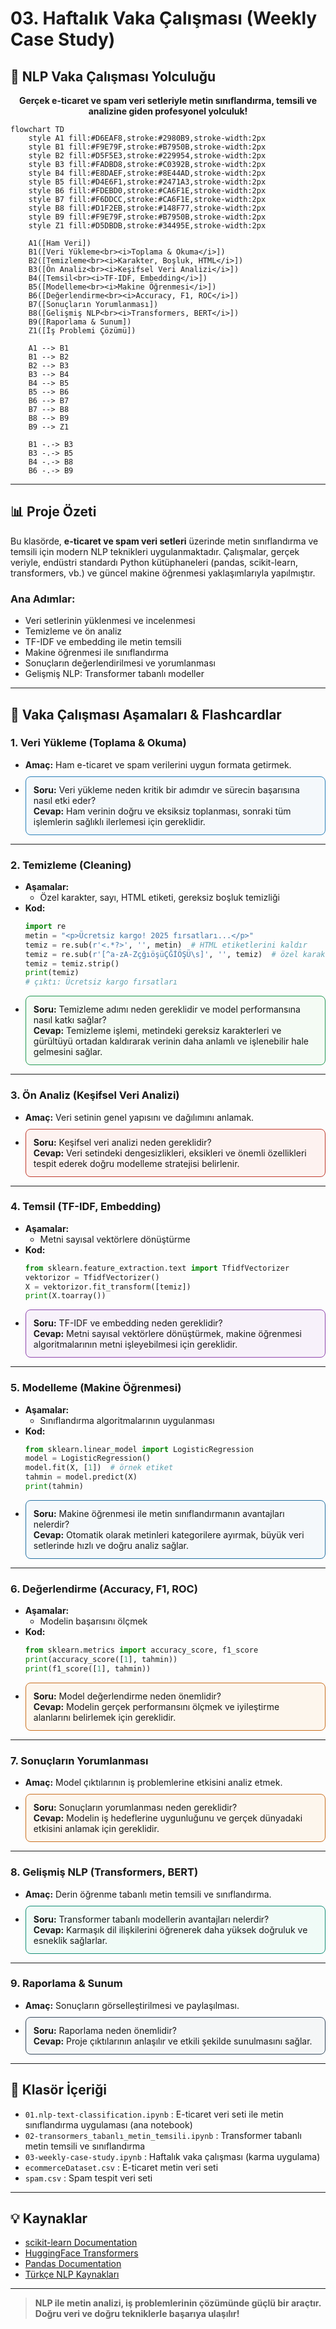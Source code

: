 # 03. Haftalık Vaka Çalışması (Weekly Case Study)

## 🚦 NLP Vaka Çalışması Yolculuğu

<p align="center">
  <b>Gerçek e-ticaret ve spam veri setleriyle metin sınıflandırma, temsili ve analizine giden profesyonel yolculuk!</b>
</p>

```mermaid
flowchart TD
    style A1 fill:#D6EAF8,stroke:#2980B9,stroke-width:2px
    style B1 fill:#F9E79F,stroke:#B7950B,stroke-width:2px
    style B2 fill:#D5F5E3,stroke:#229954,stroke-width:2px
    style B3 fill:#FADBD8,stroke:#C0392B,stroke-width:2px
    style B4 fill:#E8DAEF,stroke:#8E44AD,stroke-width:2px
    style B5 fill:#D4E6F1,stroke:#2471A3,stroke-width:2px
    style B6 fill:#FDEBD0,stroke:#CA6F1E,stroke-width:2px
    style B7 fill:#F6DDCC,stroke:#CA6F1E,stroke-width:2px
    style B8 fill:#D1F2EB,stroke:#148F77,stroke-width:2px
    style B9 fill:#F9E79F,stroke:#B7950B,stroke-width:2px
    style Z1 fill:#D5DBDB,stroke:#34495E,stroke-width:2px

    A1([Ham Veri])
    B1([Veri Yükleme<br><i>Toplama & Okuma</i>])
    B2([Temizleme<br><i>Karakter, Boşluk, HTML</i>])
    B3([Ön Analiz<br><i>Keşifsel Veri Analizi</i>])
    B4([Temsil<br><i>TF-IDF, Embedding</i>])
    B5([Modelleme<br><i>Makine Öğrenmesi</i>])
    B6([Değerlendirme<br><i>Accuracy, F1, ROC</i>])
    B7([Sonuçların Yorumlanması])
    B8([Gelişmiş NLP<br><i>Transformers, BERT</i>])
    B9([Raporlama & Sunum])
    Z1([İş Problemi Çözümü])

    A1 --> B1
    B1 --> B2
    B2 --> B3
    B3 --> B4
    B4 --> B5
    B5 --> B6
    B6 --> B7
    B7 --> B8
    B8 --> B9
    B9 --> Z1

    B1 -.-> B3
    B3 -.-> B5
    B4 -.-> B8
    B6 -.-> B9
```

---

## 📊 Proje Özeti

Bu klasörde, **e-ticaret ve spam veri setleri** üzerinde metin sınıflandırma ve temsili için modern NLP teknikleri uygulanmaktadır. 
Çalışmalar, gerçek veriyle, endüstri standardı Python kütüphaneleri (pandas, scikit-learn, transformers, vb.) ve güncel makine öğrenmesi yaklaşımlarıyla yapılmıştır.

### Ana Adımlar:
- Veri setlerinin yüklenmesi ve incelenmesi
- Temizleme ve ön analiz
- TF-IDF ve embedding ile metin temsili
- Makine öğrenmesi ile sınıflandırma
- Sonuçların değerlendirilmesi ve yorumlanması
- Gelişmiş NLP: Transformer tabanlı modeller

---

## 🌟 Vaka Çalışması Aşamaları & Flashcardlar

### 1. **Veri Yükleme (Toplama & Okuma)**
- **Amaç:** Ham e-ticaret ve spam verilerini uygun formata getirmek.
- <div style="border:1px solid #2980B9; border-radius:8px; padding:12px; background:#F4F8FB; margin:10px 0;">
  <b>Soru:</b> Veri yükleme neden kritik bir adımdır ve sürecin başarısına nasıl etki eder?<br>
  <b>Cevap:</b> Ham verinin doğru ve eksiksiz toplanması, sonraki tüm işlemlerin sağlıklı ilerlemesi için gereklidir.
  </div>

---

### 2. **Temizleme (Cleaning)**
- **Aşamalar:**  
  - Özel karakter, sayı, HTML etiketi, gereksiz boşluk temizliği
- **Kod:**
  ```python
  import re
  metin = "<p>Ücretsiz kargo! 2025 fırsatları...</p>"
  temiz = re.sub(r'<.*?>', '', metin)  # HTML etiketlerini kaldır
  temiz = re.sub(r'[^a-zA-ZçğıöşüÇĞİÖŞÜ\s]', '', temiz)  # özel karakterleri kaldır
  temiz = temiz.strip()
  print(temiz)
  # çıktı: Ücretsiz kargo fırsatları
  ```
- <div style="border:1px solid #229954; border-radius:8px; padding:12px; background:#F4FBF4; margin:10px 0;">
  <b>Soru:</b> Temizleme adımı neden gereklidir ve model performansına nasıl katkı sağlar?<br>
  <b>Cevap:</b> Temizleme işlemi, metindeki gereksiz karakterleri ve gürültüyü ortadan kaldırarak verinin daha anlamlı ve işlenebilir hale gelmesini sağlar.
  </div>

---

### 3. **Ön Analiz (Keşifsel Veri Analizi)**
- **Amaç:** Veri setinin genel yapısını ve dağılımını anlamak.
- <div style="border:1px solid #C0392B; border-radius:8px; padding:12px; background:#FDF2F0; margin:10px 0;">
  <b>Soru:</b> Keşifsel veri analizi neden gereklidir?<br>
  <b>Cevap:</b> Veri setindeki dengesizlikleri, eksikleri ve önemli özellikleri tespit ederek doğru modelleme stratejisi belirlenir.
  </div>

---

### 4. **Temsil (TF-IDF, Embedding)**
- **Aşamalar:**  
  - Metni sayısal vektörlere dönüştürme
- **Kod:**
  ```python
  from sklearn.feature_extraction.text import TfidfVectorizer
  vektorizor = TfidfVectorizer()
  X = vektorizor.fit_transform([temiz])
  print(X.toarray())
  ```
- <div style="border:1px solid #8E44AD; border-radius:8px; padding:12px; background:#F7F1FA; margin:10px 0;">
  <b>Soru:</b> TF-IDF ve embedding neden gereklidir?<br>
  <b>Cevap:</b> Metni sayısal vektörlere dönüştürmek, makine öğrenmesi algoritmalarının metni işleyebilmesi için gereklidir.
  </div>

---

### 5. **Modelleme (Makine Öğrenmesi)**
- **Aşamalar:**  
  - Sınıflandırma algoritmalarının uygulanması
- **Kod:**
  ```python
  from sklearn.linear_model import LogisticRegression
  model = LogisticRegression()
  model.fit(X, [1])  # örnek etiket
  tahmin = model.predict(X)
  print(tahmin)
  ```
- <div style="border:1px solid #2471A3; border-radius:8px; padding:12px; background:#F4F8FB; margin:10px 0;">
  <b>Soru:</b> Makine öğrenmesi ile metin sınıflandırmanın avantajları nelerdir?<br>
  <b>Cevap:</b> Otomatik olarak metinleri kategorilere ayırmak, büyük veri setlerinde hızlı ve doğru analiz sağlar.
  </div>

---

### 6. **Değerlendirme (Accuracy, F1, ROC)**
- **Aşamalar:**  
  - Modelin başarısını ölçmek
- **Kod:**
  ```python
  from sklearn.metrics import accuracy_score, f1_score
  print(accuracy_score([1], tahmin))
  print(f1_score([1], tahmin))
  ```
- <div style="border:1px solid #CA6F1E; border-radius:8px; padding:12px; background:#FDF6ED; margin:10px 0;">
  <b>Soru:</b> Model değerlendirme neden önemlidir?<br>
  <b>Cevap:</b> Modelin gerçek performansını ölçmek ve iyileştirme alanlarını belirlemek için gereklidir.
  </div>

---

### 7. **Sonuçların Yorumlanması**
- **Amaç:** Model çıktılarının iş problemlerine etkisini analiz etmek.
- <div style="border:1px solid #CA6F1E; border-radius:8px; padding:12px; background:#FDF6ED; margin:10px 0;">
  <b>Soru:</b> Sonuçların yorumlanması neden gereklidir?<br>
  <b>Cevap:</b> Modelin iş hedeflerine uygunluğunu ve gerçek dünyadaki etkisini anlamak için gereklidir.
  </div>

---

### 8. **Gelişmiş NLP (Transformers, BERT)**
- **Amaç:** Derin öğrenme tabanlı metin temsili ve sınıflandırma.
- <div style="border:1px solid #148F77; border-radius:8px; padding:12px; background:#F0FBF7; margin:10px 0;">
  <b>Soru:</b> Transformer tabanlı modellerin avantajları nelerdir?<br>
  <b>Cevap:</b> Karmaşık dil ilişkilerini öğrenerek daha yüksek doğruluk ve esneklik sağlarlar.
  </div>

---

### 9. **Raporlama & Sunum**
- **Amaç:** Sonuçların görselleştirilmesi ve paylaşılması.
- <div style="border:1px solid #34495E; border-radius:8px; padding:12px; background:#F4F6F7; margin:10px 0;">
  <b>Soru:</b> Raporlama neden önemlidir?<br>
  <b>Cevap:</b> Proje çıktılarının anlaşılır ve etkili şekilde sunulmasını sağlar.
  </div>

---

## 📂 Klasör İçeriği

- `01.nlp-text-classification.ipynb` : E-ticaret veri seti ile metin sınıflandırma uygulaması (ana notebook)
- `02-transormers_tabanlı_metin_temsili.ipynb` : Transformer tabanlı metin temsili ve sınıflandırma
- `03-weekly-case-study.ipynb` : Haftalık vaka çalışması (karma uygulama)
- `ecommerceDataset.csv` : E-ticaret metin veri seti
- `spam.csv` : Spam tespit veri seti

---

## 💡 Kaynaklar

- [scikit-learn Documentation](https://scikit-learn.org/)
- [HuggingFace Transformers](https://huggingface.co/docs/transformers/index)
- [Pandas Documentation](https://pandas.pydata.org/)
- [Türkçe NLP Kaynakları](https://github.com/ahmetax/tr-nlp-tools)

---

> **NLP ile metin analizi, iş problemlerinin çözümünde güçlü bir araçtır. Doğru veri ve doğru tekniklerle başarıya ulaşılır!**
